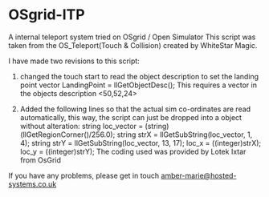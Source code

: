 # OSgrid-ITP
A internal teleport system tried on OSgrid / Open Simulator
This script was taken from the OS_Teleport(Touch & Collision)
created by WhiteStar Magic.

I have made two revisions to this script:
1) changed the touch start to read the object description to
     set the landing point
          vector LandingPoint = llGetObjectDesc();
     This requires a vector in the objects description <50,52,24>

2) Added the following lines so that the actual sim co-ordinates
     are read automatically, this way, the script can just be
     dropped into a object without alteration:
          string loc_vector = (string) (llGetRegionCorner()/256.0);
          string strX = llGetSubString(loc_vector, 1, 4);
          string strY = llGetSubString(loc_vector, 13, 17);
          loc_x = ((integer)strX);
          loc_y = ((integer)strY);
     The coding used was provided by Lotek Ixtar from OsGrid

If you have any problems, please get in touch amber-marie@hosted-systems.co.uk
